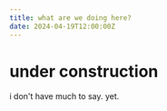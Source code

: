 ```yaml
---
title: what are we doing here?
date: 2024-04-19T12:00:00Z
---
```

# under construction
i don't have much to say. yet.